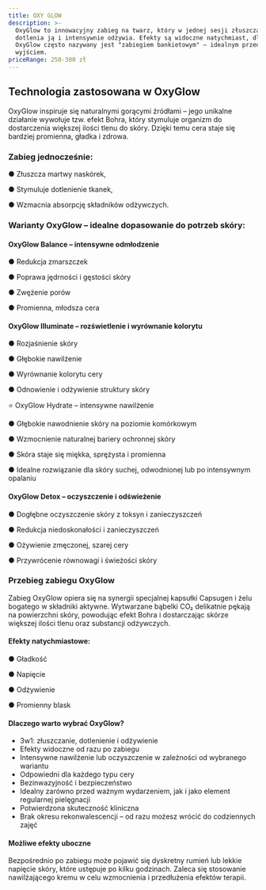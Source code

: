 ```yaml
---
title: OXY GLOW
description: >-
  OxyGlow to innowacyjny zabieg na twarz, który w jednej sesji złuszcza skórę,
  dotlenia ją i intensywnie odżywia. Efekty są widoczne natychmiast, dlatego
  OxyGlow często nazywany jest "zabiegiem bankietowym" – idealnym przed wielkim
  wyjściem.
priceRange: 250-300 zł
---
```


## Technologia zastosowana w OxyGlow

OxyGlow inspiruje się naturalnymi gorącymi źródłami – jego unikalne działanie wywołuje tzw. efekt Bohra, który stymuluje organizm do dostarczenia większej ilości tlenu do skóry. Dzięki temu cera staje się bardziej promienna, gładka i zdrowa.

### Zabieg jednocześnie:

●	Złuszcza martwy naskórek,

●	Stymuluje dotlenienie tkanek,

●	Wzmacnia absorpcję składników odżywczych.

### Warianty OxyGlow – idealne dopasowanie do potrzeb skóry:

#### OxyGlow Balance – intensywne odmłodzenie

●	Redukcja zmarszczek

●	Poprawa jędrności i gęstości skóry

●	Zwężenie porów

●	Promienna, młodsza cera

#### OxyGlow Illuminate – rozświetlenie i wyrównanie kolorytu

●	Rozjaśnienie skóry

●	Głębokie nawilżenie

●	Wyrównanie kolorytu cery

●	Odnowienie i odżywienie struktury skóry

⭐ OxyGlow Hydrate – intensywne nawilżenie

●	Głębokie nawodnienie skóry na poziomie komórkowym

●	Wzmocnienie naturalnej bariery ochronnej skóry

●	Skóra staje się miękka, sprężysta i promienna

●	Idealne rozwiązanie dla skóry suchej, odwodnionej lub po intensywnym opalaniu

#### OxyGlow Detox – oczyszczenie i odświeżenie

●	Dogłębne oczyszczenie skóry z toksyn i zanieczyszczeń

●	Redukcja niedoskonałości i zanieczyszczeń

●	Ożywienie zmęczonej, szarej cery

●	Przywrócenie równowagi i świeżości skóry

### Przebieg zabiegu OxyGlow

Zabieg OxyGlow opiera się na synergii specjalnej kapsułki Capsugen i żelu bogatego w składniki aktywne. Wytwarzane bąbelki CO₂ delikatnie pękają na powierzchni skóry, powodując efekt Bohra i dostarczając skórze większej ilości tlenu oraz substancji odżywczych.

#### Efekty natychmiastowe:

●	Gładkość

●	Napięcie

●	Odżywienie

●	Promienny blask

#### Dlaczego warto wybrać OxyGlow?

* 3w1: złuszczanie, dotlenienie i odżywienie
* Efekty widoczne od razu po zabiegu
*  Intensywne nawilżenie lub oczyszczenie w zależności od wybranego wariantu
* Odpowiedni dla każdego typu cery
* Bezinwazyjność i bezpieczeństwo
* Idealny zarówno przed ważnym wydarzeniem, jak i jako element regularnej pielęgnacji
* Potwierdzona skuteczność kliniczna
* Brak okresu rekonwalescencji – od razu możesz wrócić do codziennych zajęć

#### Możliwe efekty uboczne

Bezpośrednio po zabiegu może pojawić się dyskretny rumień lub lekkie napięcie skóry, które ustępuje po kilku godzinach. Zaleca się stosowanie nawilżającego kremu w celu wzmocnienia i przedłużenia efektów terapii.

 
